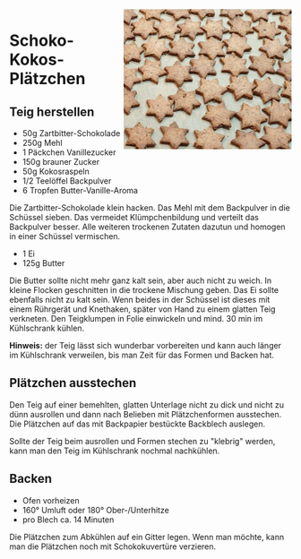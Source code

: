 <img src="Bilder/Schoko-Kokos-Plaetzchen.jpg" width="300" align="right">

# Schoko-Kokos-Plätzchen

## Teig herstellen

* 50g Zartbitter-Schokolade
* 250g Mehl
* 1 Päckchen Vanillezucker
* 150g brauner Zucker
* 50g Kokosraspeln
* 1/2 Teelöffel Backpulver
* 6 Tropfen Butter-Vanille-Aroma

Die Zartbitter-Schokolade klein hacken.  Das Mehl mit dem Backpulver in die Schüssel sieben. Das vermeidet Klümpchenbildung und verteilt das Backpulver besser. Alle weiteren trockenen Zutaten dazutun und homogen in einer Schüssel vermischen.

* 1 Ei
* 125g Butter

Die Butter sollte nicht mehr ganz kalt sein, aber auch nicht zu weich. In kleine Flocken geschnitten in die trockene Mischung geben. Das Ei sollte ebenfalls nicht zu kalt sein. Wenn beides in der Schüssel ist dieses mit einem Rührgerät und Knethaken, später von Hand zu einem glatten Teig verkneten. Den Teigklumpen in Folie einwickeln und mind. 30 min im Kühlschrank kühlen.

**Hinweis:** der Teig lässt sich wunderbar vorbereiten und kann auch länger im Kühlschrank verweilen, bis man Zeit für das Formen und Backen hat.

## Plätzchen ausstechen

Den Teig auf einer bemehlten, glatten Unterlage nicht zu dick und nicht zu dünn ausrollen und dann nach Belieben mit Plätzchenformen ausstechen. Die Plätzchen auf das mit Backpapier bestückte Backblech auslegen.

Sollte der Teig beim ausrollen und Formen stechen zu "klebrig" werden, kann man den Teig im Kühlschrank nochmal nachkühlen.

## Backen

* Ofen vorheizen
* 160° Umluft oder 180° Ober-/Unterhitze
* pro Blech ca. 14 Minuten

Die Plätzchen zum Abkühlen auf ein Gitter legen. Wenn man möchte, kann man die Plätzchen noch mit Schokokuvertüre verzieren.

